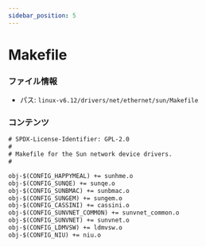 ```yaml
---
sidebar_position: 5
---
```

# Makefile

### ファイル情報

- パス: `linux-v6.12/drivers/net/ethernet/sun/Makefile`

### コンテンツ

```txt
# SPDX-License-Identifier: GPL-2.0
#
# Makefile for the Sun network device drivers.
#

obj-$(CONFIG_HAPPYMEAL) += sunhme.o
obj-$(CONFIG_SUNQE) += sunqe.o
obj-$(CONFIG_SUNBMAC) += sunbmac.o
obj-$(CONFIG_SUNGEM) += sungem.o
obj-$(CONFIG_CASSINI) += cassini.o
obj-$(CONFIG_SUNVNET_COMMON) += sunvnet_common.o
obj-$(CONFIG_SUNVNET) += sunvnet.o
obj-$(CONFIG_LDMVSW) += ldmvsw.o
obj-$(CONFIG_NIU) += niu.o

```
